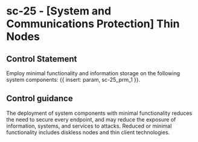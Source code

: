# sc-25 - \[System and Communications Protection\] Thin Nodes

## Control Statement

Employ minimal functionality and information storage on the following system components: {{ insert: param, sc-25_prm_1 }}.

## Control guidance

The deployment of system components with minimal functionality reduces the need to secure every endpoint, and may reduce the exposure of information, systems, and services to attacks. Reduced or minimal functionality includes diskless nodes and thin client technologies.
